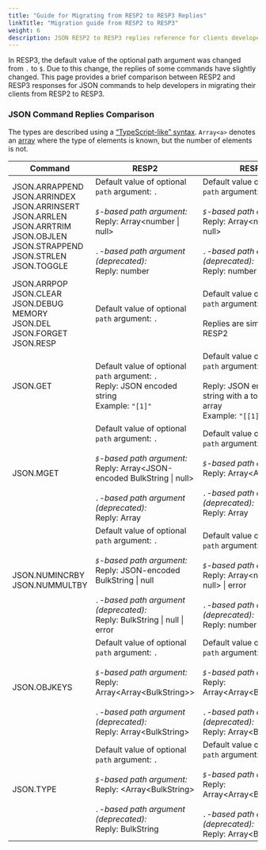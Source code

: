 ```yaml
---
title: "Guide for Migrating from RESP2 to RESP3 Replies"
linkTitle: "Migration guide from RESP2 to RESP3"
weight: 6
description: JSON RESP2 to RESP3 replies reference for clients developers
---
```


In RESP3, the default value of the optional path argument was changed from `.` to `$`. 
Due to this change, the replies of some commands have slightly changed. 
This page provides a brief comparison between RESP2 and RESP3 responses for JSON commands to help developers in migrating their clients from RESP2 to RESP3.

### JSON Command Replies Comparison 

The types are described using a [“TypeScript-like” syntax](https://www.typescriptlang.org/docs/handbook/2/everyday-types.html). `Array<a>` denotes an [array](https://www.typescriptlang.org/docs/handbook/2/everyday-types.html#arrays) where the type of elements is known, but the number of elements is not.

| Command                                                                                                                                                 | RESP2                                                                                                                                                                                                                                          | RESP3                                                                                                                                                                                                                                            |
|---------------------------------------------------------------------------------------------------------------------------------------------------------|------------------------------------------------------------------------------------------------------------------------------------------------------------------------------------------------------------------------------------------------|--------------------------------------------------------------------------------------------------------------------------------------------------------------------------------------------------------------------------------------------------|
| JSON.ARRAPPEND<br/>JSON.ARRINDEX<br/>JSON.ARRINSERT<br/>JSON.ARRLEN<br/>JSON.ARRTRIM<br/>JSON.OBJLEN<br/>JSON.STRAPPEND<br/>JSON.STRLEN<br/>JSON.TOGGLE | Default value of optional `path` argument: `.` <br/><br/> *`$`-based path argument:* <br/> Reply: Array\<number &#124; null> <br/><br/> *`.`-based path argument (deprecated):*&nbsp;<br/> Reply: number                                       | Default value of optional `path` argument: `$` <br/><br/> *`$`-based path argument:*&nbsp; <br/> Reply: Array\<number &#124; null> <br/><br/> *`.`-based path argument (deprecated):* <br/> Reply: number                                        |
| JSON.ARRPOP<br/>JSON.CLEAR<br/>JSON.DEBUG MEMORY<br/>JSON.DEL<br />JSON.FORGET<br />JSON.RESP                                                           | Default value of optional `path` argument: `.`                                                                                                                                                                                                 | Default value of optional `path` argument: `$` <br/><br/> Replies are similar to RESP2                                                                                                                                                           |
| JSON.GET                                                                                                                                                | Default value of optional `path` argument: `.` <br/> Reply: JSON encoded string  <br/> Example: `"[1]"`                                                                                                                                        | Default value of optional `path` argument: `$` <br/><br/> Reply: JSON encoded string with a top-level array  <br/> Example: `"[[1]]"`                                                                                                            | 
| JSON.MGET                                                                                                                                               | Default value of optional `path` argument: `.` <br/><br/> *`$`-based path argument:* <br/> Reply: Array\<JSON-encoded BulkString &#124; null> <br/><br/> *`.`-based path argument (deprecated):*&nbsp;<br/> Reply: Array<BulkString>           | Default value of optional `path` argument: `$` <br/><br/> *`$`-based path argument:* <br/> Reply: Array\<Array &#124; null> <br/><br/> *`.`-based path argument (deprecated):*&nbsp;<br/> Reply: Array<BulkString>                               |
| JSON.NUMINCRBY<br/>JSON.NUMMULTBY                                                                                                                       | Default value of optional `path` argument: `.` <br/><br/> *`$`-based path argument:* <br/> Reply: JSON-encoded BulkString &#124; null <br/><br/> *`.`-based path argument (deprecated):*&nbsp;<br/> Reply: BulkString &#124; null &#124; error | Default value of optional `path` argument: `$` <br/><br/> *`$`-based path argument:* <br/> Reply: Array\<number &#124;  null> &#124; error <br/><br/> *`.`-based path argument (deprecated):*&nbsp;<br/> Reply: number &#124;  null &#124; error |
| JSON.OBJKEYS                                                                                                                                            | Default value of optional `path` argument: `.` <br/><br/> *`$`-based path argument:* <br/> Reply: Array\<Array\<BulkString\>> <br/><br/> *`.`-based path argument (deprecated):*&nbsp;<br/> Reply: Array\<BulkString>                          | Default value of optional `path` argument: `$` <br/><br/> *`$`-based path argument:* <br/> Reply: Array\<Array\<BulkString\>> <br/><br/> *`.`-based path argument (deprecated):*&nbsp;<br/> Reply: Array\<BulkString>                            |
| JSON.TYPE                                                                                                                                               | Default value of optional `path` argument: `.` <br/><br/> *`$`-based path argument:* <br/> Reply: <Array\<BulkString\> <br/><br/> *`.`-based path argument (deprecated):*&nbsp;<br/> Reply: BulkString                                         | Default value of optional `path` argument: `$` <br/><br/> *`$`-based path argument:* <br/> Reply: Array\<Array\<BulkString\>> <br/><br/> *`.`-based path argument (deprecated):*&nbsp;<br/> Reply: Array\<BulkString>                            |
